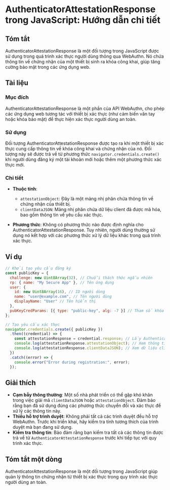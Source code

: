<!--
Meta Description: # AuthenticatorAttestationResponse trong JavaScript: Hướng dẫn chi tiết ## Tóm tắt AuthenticatorAttestationResponse là một đối tượng trong JavaScript ...
Meta Keywords: thực, xác, thông, một, tin
-->

# AuthenticatorAttestationResponse trong JavaScript: Hướng dẫn chi tiết 

## Tóm tắt
AuthenticatorAttestationResponse là một đối tượng trong JavaScript được sử dụng trong quá trình xác thực người dùng thông qua WebAuthn. Nó chứa thông tin về chứng nhận của một thiết bị sinh ra khóa công khai, giúp tăng cường bảo mật trong các ứng dụng web.

## Tài liệu
### Mục đích
AuthenticatorAttestationResponse là một phần của API WebAuthn, cho phép các ứng dụng web tương tác với thiết bị xác thực (như cảm biến vân tay hoặc khóa bảo mật) để thực hiện xác thực người dùng an toàn.

### Sử dụng
Đối tượng AuthenticatorAttestationResponse được tạo ra khi một thiết bị xác thực cung cấp thông tin về khóa công khai và chứng nhận của nó. Đối tượng này sẽ được trả về từ phương thức `navigator.credentials.create()` khi người dùng đăng ký một tài khoản mới hoặc thêm một phương thức xác thực mới.

### Chi tiết
- **Thuộc tính**:
  - `attestationObject`: Đây là một mảng nhị phân chứa thông tin về chứng nhận của thiết bị.
  - `clientDataJSON`: Mảng nhị phân chứa dữ liệu client đã được mã hóa, bao gồm thông tin về yêu cầu xác thực.
  
- **Phương thức**: Không có phương thức nào được định nghĩa cho AuthenticatorAttestationResponse. Tuy nhiên, người dùng thường sử dụng nó kết hợp với các phương thức xử lý dữ liệu khác trong quá trình xác thực.

## Ví dụ
```javascript
// Khởi tạo yêu cầu đăng ký
const publicKey = {
  challenge: new Uint8Array(32), // Chuỗi thách thức ngẫu nhiên
  rp: { name: "My Secure App" }, // Tên ứng dụng
  user: {
    id: new Uint8Array(16), // ID người dùng
    name: "user@example.com", // Tên người dùng
    displayName: "User" // Tên hiển thị
  },
  pubKeyCredParams: [{ type: "public-key", alg: -7 }] // Tham số khóa công khai
};

// Tạo yêu cầu xác thực
navigator.credentials.create({ publicKey })
  .then((credential) => {
    const attestationResponse = credential.response; // Lấy AuthenticatorAttestationResponse
    console.log(attestationResponse.attestationObject); // Xem thông tin chứng nhận
    console.log(attestationResponse.clientDataJSON); // Xem dữ liệu client
  })
  .catch((error) => {
    console.error("Error during registration:", error);
  });
```

## Giải thích
- **Cạm bẫy thông thường**: Một số nhà phát triển có thể gặp khó khăn trong việc giải mã `clientDataJSON` hoặc `attestationObject`. Đảm bảo rằng bạn đã sử dụng đúng các phương thức chuyển đổi và xác thực để xử lý các thông tin này.
- **Thiếu hỗ trợ trình duyệt**: Không phải tất cả các trình duyệt đều hỗ trợ WebAuthn. Trước khi triển khai, hãy kiểm tra tính tương thích của trình duyệt mà bạn đang sử dụng.
- **Kiểm tra thông tin**: Bảo đảm rằng bạn kiểm tra tất cả các thông tin được trả về từ `AuthenticatorAttestationResponse` trước khi tiếp tục với quy trình xác thực.

## Tóm tắt một dòng
AuthenticatorAttestationResponse là một đối tượng trong JavaScript giúp quản lý thông tin chứng nhận từ thiết bị xác thực trong quy trình xác thực người dùng an toàn.